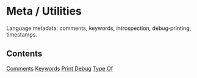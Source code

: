 Meta / Utilities
================

Language metadata: comments, keywords, introspection, debug‐printing, timestamps.

## Contents

 [Comments](comments.md)
 [Keywords](keywords.md)
 [Print Debug](print-debug.md)
 [Type Of](type-of.md)
